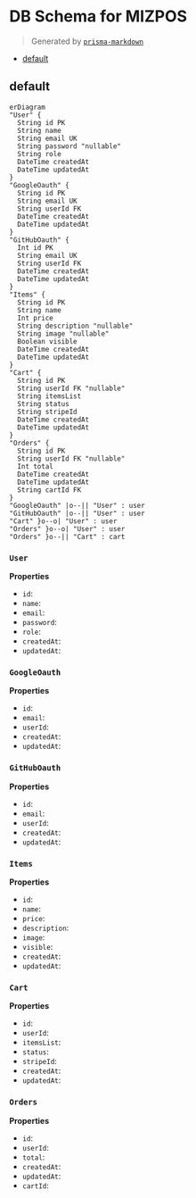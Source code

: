 # DB Schema for MIZPOS
> Generated by [`prisma-markdown`](https://github.com/samchon/prisma-markdown)

- [default](#default)

## default
```mermaid
erDiagram
"User" {
  String id PK
  String name
  String email UK
  String password "nullable"
  String role
  DateTime createdAt
  DateTime updatedAt
}
"GoogleOauth" {
  String id PK
  String email UK
  String userId FK
  DateTime createdAt
  DateTime updatedAt
}
"GitHubOauth" {
  Int id PK
  String email UK
  String userId FK
  DateTime createdAt
  DateTime updatedAt
}
"Items" {
  String id PK
  String name
  Int price
  String description "nullable"
  String image "nullable"
  Boolean visible
  DateTime createdAt
  DateTime updatedAt
}
"Cart" {
  String id PK
  String userId FK "nullable"
  String itemsList
  String status
  String stripeId
  DateTime createdAt
  DateTime updatedAt
}
"Orders" {
  String id PK
  String userId FK "nullable"
  Int total
  DateTime createdAt
  DateTime updatedAt
  String cartId FK
}
"GoogleOauth" |o--|| "User" : user
"GitHubOauth" |o--|| "User" : user
"Cart" }o--o| "User" : user
"Orders" }o--o| "User" : user
"Orders" }o--|| "Cart" : cart
```

### `User`

**Properties**
  - `id`: 
  - `name`: 
  - `email`: 
  - `password`: 
  - `role`: 
  - `createdAt`: 
  - `updatedAt`: 

### `GoogleOauth`

**Properties**
  - `id`: 
  - `email`: 
  - `userId`: 
  - `createdAt`: 
  - `updatedAt`: 

### `GitHubOauth`

**Properties**
  - `id`: 
  - `email`: 
  - `userId`: 
  - `createdAt`: 
  - `updatedAt`: 

### `Items`

**Properties**
  - `id`: 
  - `name`: 
  - `price`: 
  - `description`: 
  - `image`: 
  - `visible`: 
  - `createdAt`: 
  - `updatedAt`: 

### `Cart`

**Properties**
  - `id`: 
  - `userId`: 
  - `itemsList`: 
  - `status`: 
  - `stripeId`: 
  - `createdAt`: 
  - `updatedAt`: 

### `Orders`

**Properties**
  - `id`: 
  - `userId`: 
  - `total`: 
  - `createdAt`: 
  - `updatedAt`: 
  - `cartId`: 